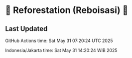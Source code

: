 
# 🌳 Reforestation (Reboisasi) 🌲

## Last Updated

GitHub Actions time: Sat May 31 07:20:24 UTC 2025

Indonesia/Jakarta time: Sat May 31 14:20:24 WIB 2025
